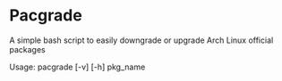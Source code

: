 # Pacgrade
A simple bash script to easily downgrade or upgrade Arch Linux official packages

Usage: pacgrade [-v] [-h] pkg_name
